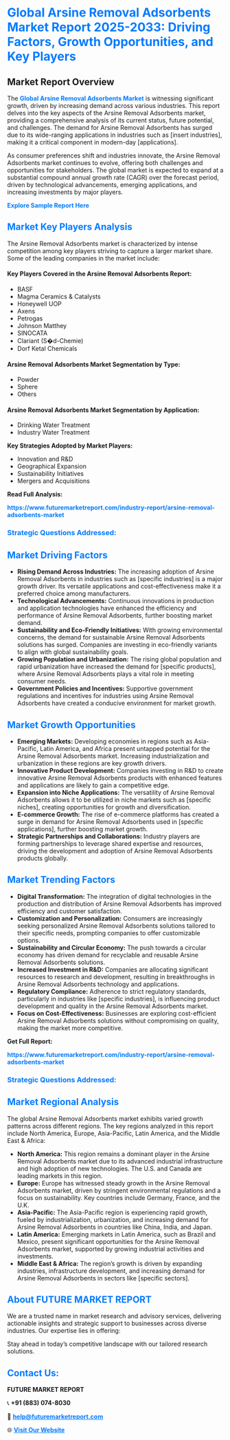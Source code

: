 <h1 style="color: #007BFF;">Global Arsine Removal Adsorbents Market Report 2025-2033: Driving Factors, Growth Opportunities, and Key Players</h1>

<section id="overview">
<h2>Market Report Overview</h2>
<p>The <a href="https://www.futuremarketreport.com/industry-report/arsine-removal-adsorbents-market" style="color: #007BFF; text-decoration: none;"><strong>Global Arsine Removal Adsorbents Market</strong></a> is witnessing significant growth, driven by increasing demand across various industries. This report delves into the key aspects of the Arsine Removal Adsorbents market, providing a comprehensive analysis of its current status, future potential, and challenges. The demand for Arsine Removal Adsorbents has surged due to its wide-ranging applications in industries such as [insert industries], making it a critical component in modern-day [applications].</p>
<p>As consumer preferences shift and industries innovate, the Arsine Removal Adsorbents market continues to evolve, offering both challenges and opportunities for stakeholders. The global market is expected to expand at a substantial compound annual growth rate (CAGR) over the forecast period, driven by technological advancements, emerging applications, and increasing investments by major players.</p>
</section>

<section id="overview">
<p><a href="https://www.futuremarketreport.com/request-sample/reportId=115055" style="color: #007BFF; text-decoration: none;"><strong>Explore Sample Report Here</strong></a></p>
</section>

<section id="key-players">
<h2 style="color: #007BFF;">Market Key Players Analysis</h2>
<p>The Arsine Removal Adsorbents market is characterized by intense competition among key players striving to capture a larger market share. Some of the leading companies in the market include:</p>
<h4>Key Players Covered in the Arsine Removal Adsorbents Report:</h4>
<ul><li>BASF</li><li>Magma Ceramics &amp; Catalysts</li><li>Honeywell UOP</li><li>Axens</li><li>Petrogas</li><li>Johnson Matthey</li><li>SINOCATA</li><li>Clariant (S�d-Chemie)</li><li>Dorf Ketal Chemicals</li></ul>
<h4>Arsine Removal Adsorbents Market Segmentation by Type:</h4>
<ul><li>Powder</li><li>Sphere</li><li>Others</li></ul>

<h4>Arsine Removal Adsorbents Market Segmentation by Application:</h4>
<ul><li>Drinking Water Treatment</li><li>Industry Water Treatment</li></ul>
<p><strong>Key Strategies Adopted by Market Players:</strong></p>
<ul>
<li>Innovation and R&D</li>
<li>Geographical Expansion</li>
<li>Sustainability Initiatives</li>
<li>Mergers and Acquisitions</li>
</ul>
</section>

<section>
<p><strong>Read Full Analysis: </strong></p><a href="https://www.futuremarketreport.com/industry-report/arsine-removal-adsorbents-market" style="color: #007BFF; text-decoration: none;"><strong>https://www.futuremarketreport.com/industry-report/arsine-removal-adsorbents-market</strong></a>
<h3 style="color: #007BFF;">Strategic Questions Addressed:</h3>
</section>

<section id="driving-factors">
<h2 style="color: #007BFF;">Market Driving Factors</h2>
<ul>
<li><strong>Rising Demand Across Industries:</strong> The increasing adoption of Arsine Removal Adsorbents in industries such as [specific industries] is a major growth driver. Its versatile applications and cost-effectiveness make it a preferred choice among manufacturers.</li>
<li><strong>Technological Advancements:</strong> Continuous innovations in production and application technologies have enhanced the efficiency and performance of Arsine Removal Adsorbents, further boosting market demand.</li>
<li><strong>Sustainability and Eco-Friendly Initiatives:</strong> With growing environmental concerns, the demand for sustainable Arsine Removal Adsorbents solutions has surged. Companies are investing in eco-friendly variants to align with global sustainability goals.</li>
<li><strong>Growing Population and Urbanization:</strong> The rising global population and rapid urbanization have increased the demand for [specific products], where Arsine Removal Adsorbents plays a vital role in meeting consumer needs.</li>
<li><strong>Government Policies and Incentives:</strong> Supportive government regulations and incentives for industries using Arsine Removal Adsorbents have created a conducive environment for market growth.</li>
</ul>
</section>

<section id="growth-opportunities">
<h2 style="color: #007BFF;">Market Growth Opportunities</h2>
<ul>
<li><strong>Emerging Markets:</strong> Developing economies in regions such as Asia-Pacific, Latin America, and Africa present untapped potential for the Arsine Removal Adsorbents market. Increasing industrialization and urbanization in these regions are key growth drivers.</li>
<li><strong>Innovative Product Development:</strong> Companies investing in R&D to create innovative Arsine Removal Adsorbents products with enhanced features and applications are likely to gain a competitive edge.</li>
<li><strong>Expansion into Niche Applications:</strong> The versatility of Arsine Removal Adsorbents allows it to be utilized in niche markets such as [specific niches], creating opportunities for growth and diversification.</li>
<li><strong>E-commerce Growth:</strong> The rise of e-commerce platforms has created a surge in demand for Arsine Removal Adsorbents used in [specific applications], further boosting market growth.</li>
<li><strong>Strategic Partnerships and Collaborations:</strong> Industry players are forming partnerships to leverage shared expertise and resources, driving the development and adoption of Arsine Removal Adsorbents products globally.</li>
</ul>
</section>

<section id="trending-factors">
<h2 style="color: #007BFF;">Market Trending Factors</h2>
<ul>
<li><strong>Digital Transformation:</strong> The integration of digital technologies in the production and distribution of Arsine Removal Adsorbents has improved efficiency and customer satisfaction.</li>
<li><strong>Customization and Personalization:</strong> Consumers are increasingly seeking personalized Arsine Removal Adsorbents solutions tailored to their specific needs, prompting companies to offer customizable options.</li>
<li><strong>Sustainability and Circular Economy:</strong> The push towards a circular economy has driven demand for recyclable and reusable Arsine Removal Adsorbents solutions.</li>
<li><strong>Increased Investment in R&D:</strong> Companies are allocating significant resources to research and development, resulting in breakthroughs in Arsine Removal Adsorbents technology and applications.</li>
<li><strong>Regulatory Compliance:</strong> Adherence to strict regulatory standards, particularly in industries like [specific industries], is influencing product development and quality in the Arsine Removal Adsorbents market.</li>
<li><strong>Focus on Cost-Effectiveness:</strong> Businesses are exploring cost-efficient Arsine Removal Adsorbents solutions without compromising on quality, making the market more competitive.</li>
</ul>
</section>

<section>
<p><strong>Get Full Report: </strong></p><a href="https://www.futuremarketreport.com/industry-report/arsine-removal-adsorbents-market" style="color: #007BFF; text-decoration: none;"><strong>https://www.futuremarketreport.com/industry-report/arsine-removal-adsorbents-market</strong></a>
<h3 style="color: #007BFF;">Strategic Questions Addressed:</h3>
</section>


<section id="regional-analysis">
<h2 style="color: #007BFF;">Market Regional Analysis</h2>
<p>The global Arsine Removal Adsorbents market exhibits varied growth patterns across different regions. The key regions analyzed in this report include North America, Europe, Asia-Pacific, Latin America, and the Middle East & Africa:</p>
<ul>
<li><strong>North America:</strong> This region remains a dominant player in the Arsine Removal Adsorbents market due to its advanced industrial infrastructure and high adoption of new technologies. The U.S. and Canada are leading markets in this region.</li>
<li><strong>Europe:</strong> Europe has witnessed steady growth in the Arsine Removal Adsorbents market, driven by stringent environmental regulations and a focus on sustainability. Key countries include Germany, France, and the U.K.</li>
<li><strong>Asia-Pacific:</strong> The Asia-Pacific region is experiencing rapid growth, fueled by industrialization, urbanization, and increasing demand for Arsine Removal Adsorbents in countries like China, India, and Japan.</li>
<li><strong>Latin America:</strong> Emerging markets in Latin America, such as Brazil and Mexico, present significant opportunities for the Arsine Removal Adsorbents market, supported by growing industrial activities and investments.</li>
<li><strong>Middle East & Africa:</strong> The region’s growth is driven by expanding industries, infrastructure development, and increasing demand for Arsine Removal Adsorbents in sectors like [specific sectors].</li>
</ul>
</section>

<footer>
<h2 style="color: #007BFF;">About FUTURE MARKET REPORT</h2>
<p>We are a trusted name in market research and advisory services, delivering actionable insights and strategic support to businesses across diverse industries. Our expertise lies in offering:</p>

<p>Stay ahead in today’s competitive landscape with our tailored research solutions.</p>

<h2 style="color: #007BFF;">Contact Us:</h2>
<p><strong>FUTURE MARKET REPORT</strong></p>
<p>📞 <strong>+91 (883) 074-8030</strong></p>
<p>📧 <strong><a href="mailto:help@futuremarketreport.com" style="color: #007BFF;">help@futuremarketreport.com</a></strong></p>
<p>🌐 <strong><a href="https://www.futuremarketreport.com/" style="color: #007BFF;">Visit Our Website</a></strong></p>
</footer>